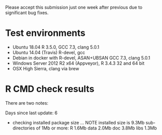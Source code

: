 Please accept this submission just one week after previous due to significant bug fixes.

# Test environments
* Ubuntu 18.04 R 3.5.0, GCC 7.3, clang 5.0.1
* Ubuntu 14.04 (Travis) R-devel, gcc
* Debian in docker with R-devel, ASAN+UBSAN GCC 7.3, clang 5.0.1
* Windows Server 2012 R2 x64 (Appveyor), R 3.4.3 32 and 64 bit
* OSX High Sierra, clang via brew

# R CMD check results

There are two notes:

Days since last update: 6

* checking installed package size ... NOTE
  installed size is  9.3Mb
  sub-directories of 1Mb or more:
    R      1.6Mb
    data   2.0Mb
    doc    3.8Mb
    libs   1.3Mb

